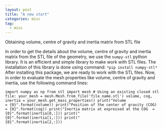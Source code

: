 ```yaml
---
layout: post
title: "A new start"
categories: misc
tag: 
  - misc
---
```


Obtaining volume, centre of gravity and inertia matrix from STL file

In order to get the details about the volume, centre of gravity and inertia matrix from the STL file of the geometry, we use the `numpy-stl` python library. It is an efficient and simple library to make work with STL files. The installation of this library is done using command:
`*pip install numpy-stl*`
After installing this package, we are ready to work with the STL files. Now, in order to evaluate the mesh properties like volume, centre of gravity and inertia, use the following command lines:



`import numpy as np from stl import mesh # Using an existing closed stl file: your_mesh = mesh.Mesh.from_file('file_name.stl') volume, cog, inertia = your_mesh.get_mass_properties() print("Volume                                  = {0}".format(volume)) print("Position of the center of gravity (COG) = {0}".format(cog)) print("Inertia matrix at expressed at the COG  = {0}".format(inertia[0,:])) print("                                          {0}".format(inertia[1,:])) print("                                          {0}".format(inertia[2,:]))`



